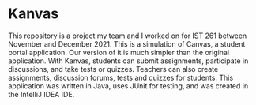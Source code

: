 # Kanvas

This repository is a project my team and I worked on for IST 261 between November and December 2021. This is a simulation of Canvas, a student portal application. Our version of it is much simpler than the original application. With Kanvas, students can submit assignments, participate in discussions, and take tests or quizzes. Teachers can also create assignments, discussion forums, tests and quizzes for students. This application was written in Java, uses JUnit for testing, and was created in the IntelliJ IDEA IDE.
